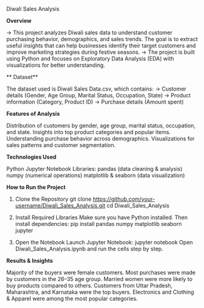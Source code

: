Diwali Sales Analysis

 **Overview**

-> This project analyzes Diwali sales data to understand customer purchasing behavior, demographics, and sales trends. The goal is to extract useful insights that can help businesses identify their target customers and improve marketing strategies during festive seasons.
-> The project is built using Python and focuses on Exploratory Data Analysis (EDA) with visualizations for better understanding.

** Dataset**

The dataset used is Diwali Sales Data.csv, which contains:
 -> Customer details (Gender, Age Group, Marital Status, Occupation, State)
 -> Product information (Category, Product ID)
 -> Purchase details (Amount spent)

**Features of Analysis**

Distribution of customers by gender, age group, marital status, occupation, and state.
Insights into top product categories and popular items.
Understanding purchase behavior across demographics.
Visualizations for sales patterns and customer segmentation.

**Technologies Used**

Python
Jupyter Notebook
Libraries:
    pandas (data cleaning & analysis)
    numpy (numerical operations)
    matplotlib & seaborn (data visualization)

**How to Run the Project**
1. Clone the Repository
git clone https://github.com/your-username/Diwali_Sales_Analysis.git
cd Diwali_Sales_Analysis

2. Install Required Libraries
Make sure you have Python installed. Then install dependencies:
pip install pandas numpy matplotlib seaborn jupyter

3. Open the Notebook
Launch Jupyter Notebook:
jupyter notebook
Open Diwali_Sales_Analysis.ipynb and run the cells step by step.

**Results & Insights**

Majority of the buyers were female customers.
Most purchases were made by customers in the 26–35 age group.
Married women were more likely to buy products compared to others.
Customers from Uttar Pradesh, Maharashtra, and Karnataka were the top buyers.
Electronics and Clothing & Apparel were among the most popular categories.
